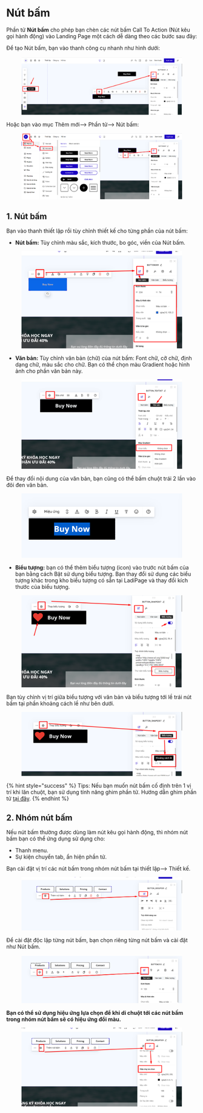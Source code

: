 # Nút bấm



Phần tử **Nút bấm** cho phép bạn chèn các nút bấm Call To Action (Nút kêu gọi hành động) vào Landing Page một cách dễ dàng theo các bước sau đây:

Để tạo Nút bấm, bạn vào thanh công cụ nhanh như hình dưới:

<figure><img src="../../.gitbook/assets/nút bấm 2 (1).png" alt=""><figcaption></figcaption></figure>

Hoặc bạn vào mục Thêm mới--> Phần tử--> Nút bấm:

<figure><img src="../../.gitbook/assets/nút bấm 1.png" alt=""><figcaption></figcaption></figure>

## 1. Nút bấm

Bạn vào thanh thiết lập rồi tùy chỉnh thiết kế cho từng phần của nút bấm:

* **Nút bấm:** Tùy chỉnh màu sắc, kích thước, bo góc, viền của Nút bấm.

<figure><img src="../../.gitbook/assets/nút bấm 3.png" alt=""><figcaption></figcaption></figure>

* **Văn bản:** Tùy chỉnh văn bản (chữ) của nút bấm: Font chữ, cỡ chữ, định dạng chữ, màu sắc cho chữ. Bạn có thể chọn màu Gradient hoặc hình ảnh cho phần văn bản này.

<figure><img src="../../.gitbook/assets/nút bấm 4.png" alt=""><figcaption></figcaption></figure>

Để thay đổi nội dung của văn bản, bạn cũng có thể bấm chuột trái 2 lần vào đôi đen văn bản.

<figure><img src="../../.gitbook/assets/nút bấm 5.png" alt=""><figcaption></figcaption></figure>

* **Biểu tượng:** bạn có thể thêm biểu tượng (icon) vào trước nút bấm của bạn bằng cách Bật sử dụng biểu tượng. Bạn thay đổi sử dụng các biểu tượng khác trong kho biểu tượng có sẵn tại LadiPage và thay đổi kích thước của biểu tượng.

<figure><img src="../../.gitbook/assets/nút bấm 6.png" alt=""><figcaption></figcaption></figure>

Bạn tùy chỉnh vị trí giữa biểu tượng với văn bản và biểu tượng tới lề trái nút bấm tại phần khoảng cách lề như bên dưới.

<figure><img src="../../.gitbook/assets/nút bấm 7.png" alt=""><figcaption></figcaption></figure>

{% hint style="success" %}
Tips: Nếu bạn muốn nút bấm cố định trên 1 vị trí khi lăn chuột, bạn sử dụng tính năng ghim phần tử. Hướng dẫn ghim phần tử [tại đây](https://help.ladipage.vn/nang-cao-cho-phan-tu/ghim-phan-tu).
{% endhint %}

## **2. Nhóm nút bấm**

Nếu nút bấm thường được dùng làm nút kêu gọi hành động, thì nhóm nút bấm bạn có thể ứng dụng sử dụng cho:

* Thanh menu.
* Sự kiện chuyển tab, ẩn hiện phần tử.

Bạn cài đặt vị trí các nút bấm trong nhóm nút bấm tại thiết lập--> Thiết kế.

<figure><img src="../../.gitbook/assets/nhóm nút bấm (1).png" alt=""><figcaption></figcaption></figure>

Để cài đặt độc lập từng nút bấm, bạn chọn riêng từng nút bấm và cài đặt như Nút bấm.

<figure><img src="../../.gitbook/assets/nhóm nút bấm 1.png" alt=""><figcaption></figcaption></figure>

**Bạn có thể sử dụng hiệu ứng lựa chọn để khi di chuột tới các nút bấm trong nhóm nút bấm sẽ có hiệu ứng đổi màu.**

<figure><img src="../../.gitbook/assets/nhóm nút bấm 2.png" alt=""><figcaption></figcaption></figure>
